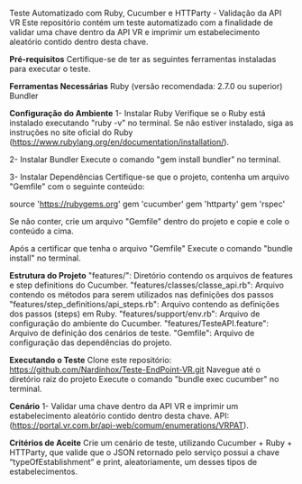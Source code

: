 Teste Automatizado com Ruby, Cucumber e HTTParty - Validação da API VR
Este repositório contém um teste automatizado com a finalidade de validar uma chave dentro da API VR e imprimir um estabelecimento aleatório contido dentro desta chave.

**Pré-requisitos**
Certifique-se de ter as seguintes ferramentas instaladas para executar o teste.

**Ferramentas Necessárias**
Ruby (versão recomendada: 2.7.0 ou superior)
Bundler

**Configuração do Ambiente**
1- Instalar Ruby
Verifique se o Ruby está instalado executando "ruby -v" no terminal.
Se não estiver instalado, siga as instruções no site oficial do Ruby (https://www.rubylang.org/en/documentation/installation/).

2- Instalar Bundler
Execute o comando "gem install bundler" no terminal.

3- Instalar Dependências
Certifique-se que o projeto, contenha um arquivo "Gemfile" com o seguinte conteúdo:

source 'https://rubygems.org'
gem 'cucumber'
gem 'httparty'
gem 'rspec'

Se não conter, crie um arquivo "Gemfile" dentro do projeto e copie e cole o conteúdo a cima.

Após a certificar que tenha o arquivo "Gemfile"
Execute o comando "bundle install" no terminal.

**Estrutura do Projeto**
"features/": Diretório contendo os arquivos de features e step definitions do Cucumber.
  "features/classes/classe_api.rb": Arquivo contendo os métodos para serem utilizados nas definições dos passos
  "features/step_definitions/api_steps.rb": Arquivo contendo as definições dos passos (steps) em Ruby.
  "features/support/env.rb": Arquivo de configuração do ambiente do Cucumber.
  "features/TesteAPI.feature": Arquivo de definição dos cenários de teste.
"Gemfile": Arquivo de configuração das dependências do projeto.

**Executando o Teste**
Clone este repositório: https://github.com/Nardinhox/Teste-EndPoint-VR.git
Navegue até o diretório raiz do projeto
Execute o comando "bundle exec cucumber" no terminal.

**Cenário**
1- Validar uma chave dentro da API VR e imprimir um estabelecimento aleatório contido dentro desta chave.
API: (https://portal.vr.com.br/api-web/comum/enumerations/VRPAT).

**Critérios de Aceite**
Crie um cenário de teste, utilizando Cucumber + Ruby + HTTParty, que valide que o JSON retornado pelo serviço
possui a chave “typeOfEstablishment” e print, aleatoriamente, um desses tipos de estabelecimentos.